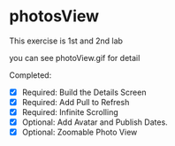 # photosView

This exercise is 1st and 2nd lab

you can see photoView.gif for detail

Completed:
- [x] Required: Build the Details Screen
- [x] Required: Add Pull to Refresh
- [x] Required: Infinite Scrolling
- [x] Optional: Add Avatar and Publish Dates.
- [x] Optional: Zoomable Photo View
